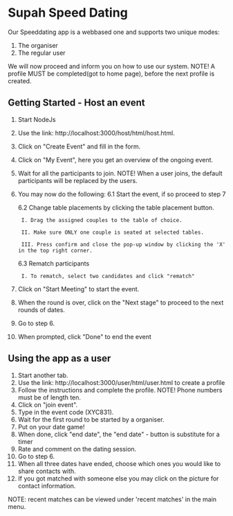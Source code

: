 # Supah Speed Dating

Our Speeddating app is a webbased one and supports two unique modes:

1. The organiser
2. The regular user

We will now proceed and inform you on how to use our system. 
NOTE! A profile MUST be completed(got to home page), before the next profile is created.

## Getting Started - Host an event
1. Start NodeJs
2. Use the link: http://localhost:3000/host/html/host.html.
3. Click on "Create Event" and fill in the form. 
4. Click on "My Event", here you get an overview of the ongoing event.
5. Wait for all the participants to join. NOTE! When a user joins, the default participants will be replaced by the users.
6. You may now do the following:
	6.1 Start the event, if so proceed to step 7

	6.2 Change table placements by clicking the table placement button.

		I. Drag the assigned couples to the table of choice.

		II. Make sure ONLY one couple is seated at selected tables.

		III. Press confirm and close the pop-up window by clicking the 'X' in the top right corner.
	6.3 Rematch participants

		I. To rematch, select two candidates and click "rematch"

7. Click on "Start Meeting" to start the event. 
8. When the round is over, click on the "Next stage" to proceed to the next rounds of dates.
9. Go to step 6.
10. When prompted, click "Done" to end the event

## Using the app as a user
1. Start another tab.
2. Use the link: http://localhost:3000/user/html/user.html to create a profile
3. Follow the instructions and complete the profile. NOTE! Phone numbers must be of length ten.
4. Click on "join event".
5. Type in the event code (XYC831).
6. Wait for the first round to be started by a organiser. 
7. Put on your date game!
8. When done, click "end date", the "end date" - button is substitute for a timer 
9. Rate and comment on the dating session.
10. Go to step 6. 
11. When all three dates have ended, choose which ones you would like to share contacts with.
12. If you got matched with someone else you may click on the picture for contact information.

NOTE: recent matches can be viewed under 'recent matches' in the main menu. 



